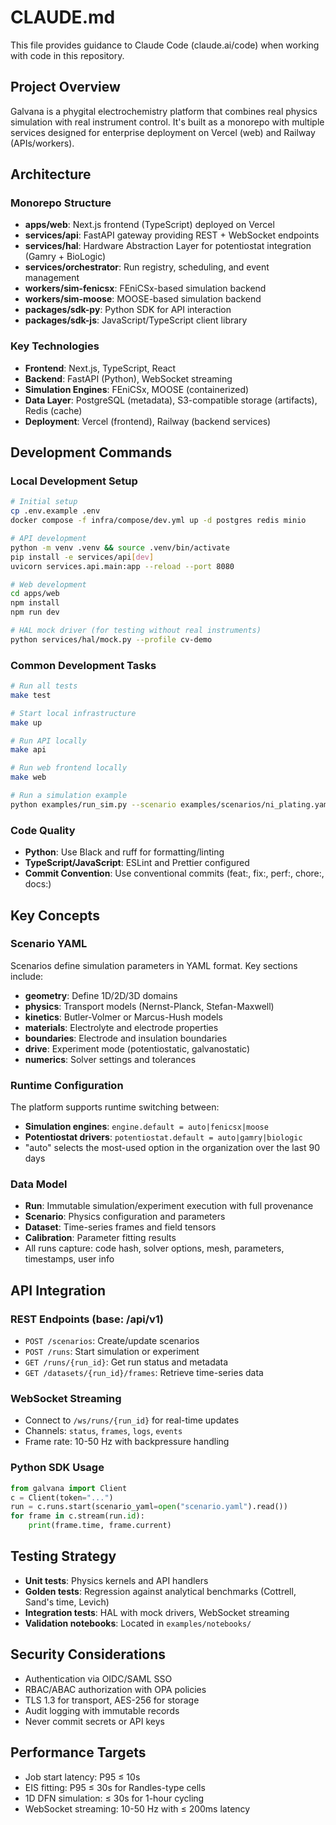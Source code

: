 # CLAUDE.md

This file provides guidance to Claude Code (claude.ai/code) when working with code in this repository.

## Project Overview

Galvana is a phygital electrochemistry platform that combines real physics simulation with real instrument control. It's built as a monorepo with multiple services designed for enterprise deployment on Vercel (web) and Railway (APIs/workers).

## Architecture

### Monorepo Structure
- **apps/web**: Next.js frontend (TypeScript) deployed on Vercel
- **services/api**: FastAPI gateway providing REST + WebSocket endpoints
- **services/hal**: Hardware Abstraction Layer for potentiostat integration (Gamry + BioLogic)
- **services/orchestrator**: Run registry, scheduling, and event management
- **workers/sim-fenicsx**: FEniCSx-based simulation backend
- **workers/sim-moose**: MOOSE-based simulation backend
- **packages/sdk-py**: Python SDK for API interaction
- **packages/sdk-js**: JavaScript/TypeScript client library

### Key Technologies
- **Frontend**: Next.js, TypeScript, React
- **Backend**: FastAPI (Python), WebSocket streaming
- **Simulation Engines**: FEniCSx, MOOSE (containerized)
- **Data Layer**: PostgreSQL (metadata), S3-compatible storage (artifacts), Redis (cache)
- **Deployment**: Vercel (frontend), Railway (backend services)

## Development Commands

### Local Development Setup
```bash
# Initial setup
cp .env.example .env
docker compose -f infra/compose/dev.yml up -d postgres redis minio

# API development
python -m venv .venv && source .venv/bin/activate
pip install -e services/api[dev]
uvicorn services.api.main:app --reload --port 8080

# Web development
cd apps/web
npm install
npm run dev

# HAL mock driver (for testing without real instruments)
python services/hal/mock.py --profile cv-demo
```

### Common Development Tasks
```bash
# Run all tests
make test

# Start local infrastructure
make up

# Run API locally
make api

# Run web frontend locally
make web

# Run a simulation example
python examples/run_sim.py --scenario examples/scenarios/ni_plating.yaml --engine fenicsx
```

### Code Quality
- **Python**: Use Black and ruff for formatting/linting
- **TypeScript/JavaScript**: ESLint and Prettier configured
- **Commit Convention**: Use conventional commits (feat:, fix:, perf:, chore:, docs:)

## Key Concepts

### Scenario YAML
Scenarios define simulation parameters in YAML format. Key sections include:
- **geometry**: Define 1D/2D/3D domains
- **physics**: Transport models (Nernst-Planck, Stefan-Maxwell)
- **kinetics**: Butler-Volmer or Marcus-Hush models
- **materials**: Electrolyte and electrode properties
- **boundaries**: Electrode and insulation boundaries
- **drive**: Experiment mode (potentiostatic, galvanostatic)
- **numerics**: Solver settings and tolerances

### Runtime Configuration
The platform supports runtime switching between:
- **Simulation engines**: `engine.default = auto|fenicsx|moose`
- **Potentiostat drivers**: `potentiostat.default = auto|gamry|biologic`
- "auto" selects the most-used option in the organization over the last 90 days

### Data Model
- **Run**: Immutable simulation/experiment execution with full provenance
- **Scenario**: Physics configuration and parameters
- **Dataset**: Time-series frames and field tensors
- **Calibration**: Parameter fitting results
- All runs capture: code hash, solver options, mesh, parameters, timestamps, user info

## API Integration

### REST Endpoints (base: /api/v1)
- `POST /scenarios`: Create/update scenarios
- `POST /runs`: Start simulation or experiment
- `GET /runs/{run_id}`: Get run status and metadata
- `GET /datasets/{run_id}/frames`: Retrieve time-series data

### WebSocket Streaming
- Connect to `/ws/runs/{run_id}` for real-time updates
- Channels: `status`, `frames`, `logs`, `events`
- Frame rate: 10-50 Hz with backpressure handling

### Python SDK Usage
```python
from galvana import Client
c = Client(token="...")
run = c.runs.start(scenario_yaml=open("scenario.yaml").read())
for frame in c.stream(run.id):
    print(frame.time, frame.current)
```

## Testing Strategy
- **Unit tests**: Physics kernels and API handlers
- **Golden tests**: Regression against analytical benchmarks (Cottrell, Sand's time, Levich)
- **Integration tests**: HAL with mock drivers, WebSocket streaming
- **Validation notebooks**: Located in `examples/notebooks/`

## Security Considerations
- Authentication via OIDC/SAML SSO
- RBAC/ABAC authorization with OPA policies
- TLS 1.3 for transport, AES-256 for storage
- Audit logging with immutable records
- Never commit secrets or API keys

## Performance Targets
- Job start latency: P95 ≤ 10s
- EIS fitting: P95 ≤ 30s for Randles-type cells
- 1D DFN simulation: ≤ 30s for 1-hour cycling
- WebSocket streaming: 10-50 Hz with ≤ 200ms latency
